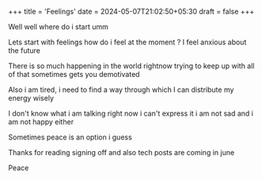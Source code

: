 +++
title = 'Feelings'
date = 2024-05-07T21:02:50+05:30
draft = false
+++


Well well where do i start umm 

Lets start with feelings how do i feel at the moment ?
I feel anxious about the future 

There is so much happening in the world rightnow trying to keep up with all of that sometimes gets you demotivated

Also i am tired, i need to find a way through which I can distribute my energy wisely 

I don't know what i am talking right now i can't express it i am not sad and i am not happy either 

Sometimes peace is an option i guess 

Thanks for reading signing off and also tech posts are coming in june

Peace 





